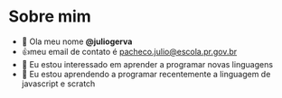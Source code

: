 # Sobre mim
- 👋 Ola meu nome **@juliogerva**
- 👍meu email de contato é pacheco.julio@escola.pr.gov.br
- 👀 Eu estou interessado em aprender a programar novas linguagens
- 🌱 Eu estou aprendendo a programar recentemente a linguagem de javascript e scratch



